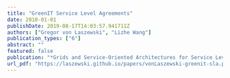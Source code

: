 ```yaml
---
title: "GreenIT Service Level Agreements"
date: 2010-01-01
publishDate: 2019-08-17T14:03:57.941711Z
authors: ["Gregor von Laszewski", "Lizhe Wang"]
publication_types: ["6"]
abstract: ""
featured: false
publication: "*Grids and Service-Oriented Architectures for Service Level Agreements*"
url_pdf: "https://laszewski.github.io/papers/vonLaszewski-greenit-sla.pdf"
---
```



